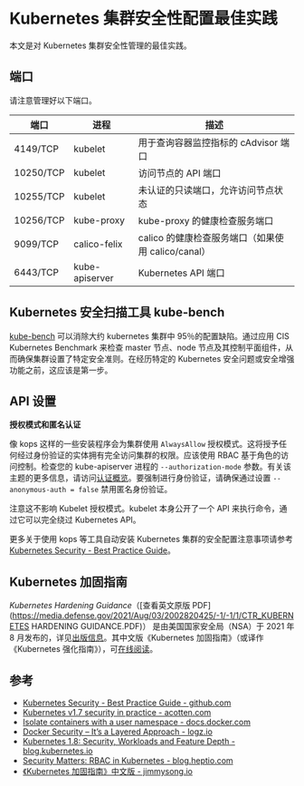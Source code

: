 # Kubernetes 集群安全性配置最佳实践

本文是对 Kubernetes 集群安全性管理的最佳实践。

## 端口

请注意管理好以下端口。

| 端口      | 进程           | 描述                                               |
| --------- | -------------- | -------------------------------------------------- |
| 4149/TCP  | kubelet        | 用于查询容器监控指标的 cAdvisor 端口               |
| 10250/TCP | kubelet        | 访问节点的 API 端口                                |
| 10255/TCP | kubelet        | 未认证的只读端口，允许访问节点状态                 |
| 10256/TCP | kube-proxy     | kube-proxy 的健康检查服务端口                      |
| 9099/TCP  | calico-felix   | calico 的健康检查服务端口（如果使用 calico/canal） |
| 6443/TCP  | kube-apiserver | Kubernetes API 端口                                |

## Kubernetes 安全扫描工具 kube-bench

[kube-bench](https://github.com/aquasecurity/kube-bench) 可以消除大约 kubernetes 集群中 95％的配置缺陷。通过应用 CIS Kubernetes Benchmark 来检查 master 节点、node 节点及其控制平面组件，从而确保集群设置了特定安全准则。在经历特定的 Kubernetes 安全问题或安全增强功能之前，这应该是第一步。

## API 设置

**授权模式和匿名认证**

像 kops 这样的一些安装程序会为集群使用 `AlwaysAllow` 授权模式。这将授予任何经过身份验证的实体拥有完全访问集群的权限。应该使用 RBAC 基于角色的访问控制。检查您的 kube-apiserver 进程的 `--authorization-mode` 参数。有关该主题的更多信息，请访问[认证概览](https://kubernetes.io/docs/admin/authorization/)。要强制进行身份验证，请确保通过设置 `--anonymous-auth = false` 禁用匿名身份验证。

注意这不影响 Kubelet 授权模式。kubelet 本身公开了一个 API 来执行命令，通过它可以完全绕过 Kubernetes API。

更多关于使用 kops 等工具自动安装 Kubernetes 集群的安全配置注意事项请参考 [Kubernetes Security - Best Practice Guide](https://github.com/freach/kubernetes-security-best-practice)。

## Kubernetes 加固指南

*Kubernetes Hardening Guidance*（[查看英文原版 PDF](https://media.defense.gov/2021/Aug/03/2002820425/-1/-1/1/CTR_KUBERNETES HARDENING GUIDANCE.PDF)） 是由美国国家安全局（NSA）于 2021 年 8 月发布的，详见[出版信息](https://jimmysong.io/kubernetes-hardening-guidance/publication-infomation.md)。其中文版《Kubernetes 加固指南》（或译作《Kubernetes 强化指南》），可[在线阅读](https://jimmysong.io/kubernetes-hardening-guidance)。

## 参考

- [Kubernetes Security - Best Practice Guide - github.com](https://github.com/freach/kubernetes-security-best-practice)
- [Kubernetes v1.7 security in practice - acotten.com](https://acotten.com/post/kube17-security)
- [Isolate containers with a user namespace - docs.docker.com](https://docs.docker.com/engine/security/userns-remap/)
- [Docker Security – It’s a Layered Approach - logz.io](https://logz.io/blog/docker-security/)
- [Kubernetes 1.8: Security, Workloads and Feature Depth - blog.kubernetes.io](https://blog.kubernetes.io/2017/09/kubernetes-18-security-workloads-and.html)
- [Security Matters: RBAC in Kubernetes - blog.heptio.com](https://blog.heptio.com/security-matters-rbac-in-kubernetes-e369b483c8d8)
- [《Kubernetes 加固指南》中文版 - jimmysong.io](https://jimmysong.io/kubernetes-hardening-guidance/)
